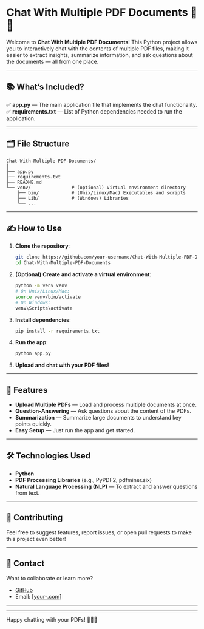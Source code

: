 # Chat With Multiple PDF Documents 📄💬

Welcome to **Chat With Multiple PDF Documents**! This Python project allows you to interactively chat with the contents of multiple PDF files, making it easier to extract insights, summarize information, and ask questions about the documents — all from one place.

---

## 📚 What’s Included?

✅ **app.py** — The main application file that implements the chat functionality.
✅ **requirements.txt** — List of Python dependencies needed to run the application.

---

## 🗂️ File Structure

```
Chat-With-Multiple-PDF-Documents/
│
├── app.py
├── requirements.txt
├── README.md
└── venv/               # (optional) Virtual environment directory
    ├── bin/            # (Unix/Linux/Mac) Executables and scripts
    ├── Lib/            # (Windows) Libraries
    └── ...
```

---

## ✍️ How to Use

1. **Clone the repository**:

   ```bash
   git clone https://github.com/your-username/Chat-With-Multiple-PDF-Documents.git
   cd Chat-With-Multiple-PDF-Documents
   ```

2. **(Optional) Create and activate a virtual environment**:

   ```bash
   python -m venv venv
   # On Unix/Linux/Mac:
   source venv/bin/activate
   # On Windows:
   venv\Scripts\activate
   ```

3. **Install dependencies**:

   ```bash
   pip install -r requirements.txt
   ```

4. **Run the app**:

   ```bash
   python app.py
   ```

5. **Upload and chat with your PDF files!**

---

## 🚀 Features

* **Upload Multiple PDFs** — Load and process multiple documents at once.
* **Question-Answering** — Ask questions about the content of the PDFs.
* **Summarization** — Summarize large documents to understand key points quickly.
* **Easy Setup** — Just run the app and get started.

---

## 🛠️ Technologies Used

* **Python**
* **PDF Processing Libraries** (e.g., PyPDF2, pdfminer.six)
* **Natural Language Processing (NLP)** — To extract and answer questions from text.

---

## 🤝 Contributing

Feel free to suggest features, report issues, or open pull requests to make this project even better!

---

## 📧 Contact

Want to collaborate or learn more?

* [GitHub](https://github.com/your-username)
* Email: \[[your-.com](vishalsinghomr@gmail.com)]

---


---

Happy chatting with your PDFs! 📄💬✨
